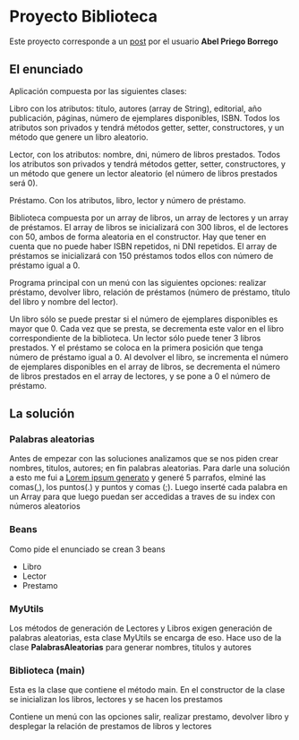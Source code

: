 <h1>Proyecto Biblioteca</h1>

<p>Este proyecto corresponde a un <a href="https://www.lawebdelprogramador.com/foros/Java/1683412-Ayuda-con-este-proyecto.html">post</a> por el usuario <b>Abel Priego Borrego</b></p>

<h2>El enunciado</h2>
<p>
Aplicación compuesta por las siguientes clases:

Libro con los atributos: título, autores (array de String), editorial, año publicación, páginas, número de ejemplares disponibles, ISBN. Todos los atributos son privados y tendrá métodos getter, setter, constructores, y un método que genere un libro aleatorio.

Lector, con los atributos: nombre, dni, número de libros prestados. Todos los atributos son privados y tendrá métodos getter, setter, constructores, y un método que genere un lector aleatorio (el número de libros prestados será 0).

Préstamo. Con los atributos, libro, lector y número de préstamo.

Biblioteca compuesta por un array de libros, un array de lectores y un array de préstamos. El array de libros se inicializará con 300 libros, el de lectores con 50, ambos de forma aleatoria en el constructor. Hay que tener en cuenta que no puede haber ISBN repetidos, ni DNI repetidos. El array de préstamos se inicializará con 150 préstamos todos ellos con número de préstamo igual a 0.

Programa principal con un menú con las siguientes opciones: realizar préstamo, devolver libro, relación de préstamos (número de préstamo, título del libro y nombre del lector).

Un libro sólo se puede prestar si el número de ejemplares disponibles es mayor que 0. Cada vez que se presta, se decrementa este valor en el libro correspondiente de la biblioteca. Un lector sólo puede tener 3 libros prestados. Y el préstamo se coloca en la primera posición que tenga número de préstamo igual a 0.
Al devolver el libro, se incrementa el número de ejemplares disponibles en el array de libros, se decrementa el número de libros prestados en el array de lectores, y se pone a 0 el número de préstamo.
</p>

<h2>La solución</h2>
<h3>Palabras aleatorias</h3>
<p>
Antes de empezar con las soluciones analizamos que se nos piden crear nombres, titulos, autores; en fin palabras aleatorias.
Para darle una solución a esto me fui a <a href="https://es.lipsum.com/">Lorem ipsum generato</a> y generé 5 parrafos, elminé las
comas(,), los puntos(.) y puntos y comas (;). Luego inserté cada palabra en un Array para que luego puedan ser accedidas a traves
de su index con números aleatorios
</p>

<h3>Beans</h3>
<p>Como pide el enunciado se crean 3 beans</p>
<ul><li>Libro</li><li>Lector</li><li>Prestamo</li></ul>

<h3>MyUtils</h3>
<p>Los métodos de generación de Lectores y Libros exigen generación de palabras aleatorias, esta clase MyUtils se encarga de eso. 
Hace uso de la clase <b>PalabrasAleatorias</b> para generar nombres, titulos y autores</p>

<h3>Biblioteca (main)</h3>
<p>Esta es la clase que contiene el método main. En el constructor de la clase se inicializan los libros, lectores y se hacen los prestamos</p>
<p>Contiene un menú con las opciones salir, realizar prestamo, devolver libro y desplegar la relación de prestamos de libros y lectores</p>


